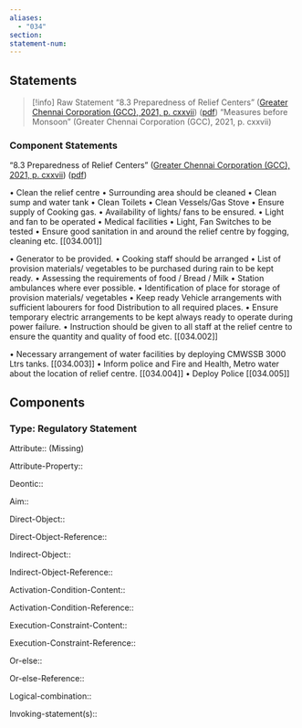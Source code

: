```yaml
---
aliases:
  - "034"
section: 
statement-num:
---
```

## Statements 
> [!info] Raw Statement
> “8.3 Preparedness of Relief Centers” ([Greater Chennai Corporation (GCC), 2021, p. cxxvii](zotero://select/library/items/AZZSXLC8)) ([pdf](zotero://open-pdf/library/items/ZWDYK52D?page=127&annotation=KLYRJC7E)) 
> “Measures before Monsoon” (Greater Chennai Corporation (GCC), 2021, p. cxxvii)

### Component Statements
“8.3 Preparedness of Relief Centers” ([Greater Chennai Corporation (GCC), 2021, p. cxxvii](zotero://select/library/items/AZZSXLC8)) ([pdf](zotero://open-pdf/library/items/ZWDYK52D?page=127&annotation=KLYRJC7E)) 

• Clean the relief centre 
• Surrounding area should be cleaned 
• Clean sump and water tank 
• Clean Toilets 
• Clean Vessels/Gas Stove 
• Ensure supply of Cooking gas. 
• Availability of lights/ fans to be ensured. 
• Light and fan to be operated 
• Medical facilities 
• Light, Fan Switches to be tested 
• Ensure good sanitation in and around the relief centre by fogging, cleaning etc. 
[[034.001]]

• Generator to be provided. 
• Cooking staff should be arranged 
• List of provision materials/ vegetables to be purchased during rain to be kept ready. 
• Assessing the requirements of food / Bread / Milk • Station ambulances where ever possible. 
• Identification of place for storage of provision materials/ vegetables 
• Keep ready Vehicle arrangements with sufficient labourers for food Distribution to all required places.
• Ensure temporary electric arrangements to be kept always ready to operate during power failure. 
• Instruction should be given to all staff at the relief centre to ensure the quantity and quality of food etc. 
[[034.002]]


• Necessary arrangement of water facilities by deploying CMWSSB 3000 Ltrs tanks. [[034.003]]
• Inform police and Fire and Health, Metro water about the location of relief centre. [[034.004]]
• Deploy Police [[034.005]]



## Components
### Type: Regulatory Statement
Attribute:: (Missing)

Attribute-Property::


Deontic::


Aim::


Direct-Object::

Direct-Object-Reference:: 


Indirect-Object::

Indirect-Object-Reference:: 


Activation-Condition-Content::

Activation-Condition-Reference:: 


Execution-Constraint-Content::

Execution-Constraint-Reference:: 


Or-else::

Or-else-Reference:: 


Logical-combination::


Invoking-statement(s)::
